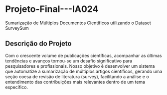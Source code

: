 # Projeto-Final---IA024
Sumarização de Múltiplos Documentos Científicos utilizando o Dataset SurveySum
## Descrição do Projeto
Com o crescente volume de publicações científicas, acompanhar as últimas tendências e avanços tornou-se um desafio significativo para pesquisadores e profissionais. Nosso objetivo é desenvolver um sistema que automatize a sumarização de múltiplos artigos científicos, gerando uma seção coesa de revisão de literatura (survey), facilitando a análise e o entendimento das contribuições mais relevantes dentro de um tema específico.

